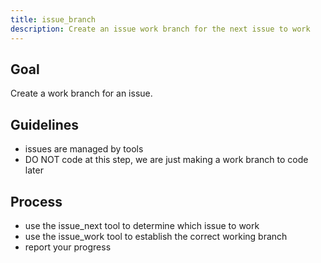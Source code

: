 ```yaml
---
title: issue_branch
description: Create an issue work branch for the next issue to work
---
```


## Goal

Create a work branch for an issue.

## Guidelines

- issues are managed by tools
- DO NOT code at this step, we are just making a work branch to code later

## Process

- use the issue_next tool to determine which issue to work
- use the issue_work tool to establish the correct working branch
- report your progress
